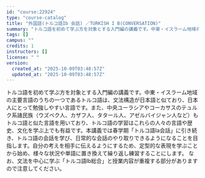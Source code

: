 ```yaml
---
id: "course:22924"
type: "course-catalog"
title: "外国語(トルコ語Ib 会話) ／TURKISH I B(CONVERSATION)"
summary: "トルコ語を初めて学ぶ方を対象とする入門編の講義です。中東・イスラーム地域の主要言語のうちの一つであるトルコ語は、文法構造が日本語と似ており、日本人にとって勉強しやすい言語です。また、中央ユーラシアやコーカサスのテュルク系諸民族（ウズベク人、…"
tags: []
campus: ""
credits: 1
instructors: []
license: " "
version:
  created_at: "2025-10-09T03:48:57Z"
  updated_at: "2025-10-09T03:48:57Z"
---
```


トルコ語を初めて学ぶ方を対象とする入門編の講義です。中東・イスラーム地域の主要言語のうちの一つであるトルコ語は、文法構造が日本語と似ており、日本人にとって勉強しやすい言語です。また、中央ユーラシアやコーカサスのテュルク系諸民族（ウズベク人、カザフ人、タタール人、アゼルバイジャン人など）もトルコ語と似た言語を用いており、トルコ語の学習はこれらの人々の言語や歴史、文化を学ぶ上でも有益です。本講義では春学期「トルコ語Ia会話」に引き続き、トルコ語の会話を学び、日常的な会話のやり取りできるようになることを目指します。自分の考えを相手に伝えるようにするため、定型的な表現を学ぶことから始め、様々な状況や単語に置き換えて繰り返し練習することにします。 なお、文法を中心に学ぶ「トルコ語Ib総合」と授業内容が重複する部分がありますので注意してください。
